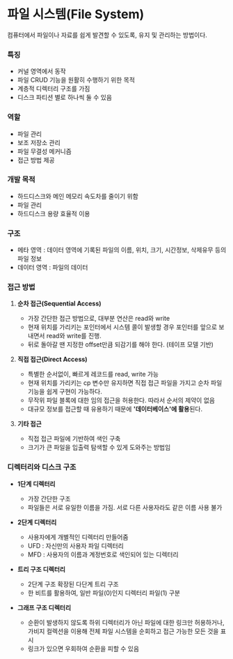 # 파일 시스템(File System)

컴퓨터에서 파일이나 자료를 쉽게 발견할 수 있도록, 유지 및 관리하는 방법이다.

### 특징

- 커널 영역에서 동작
- 파일 CRUD 기능을 원활히 수행하기 위한 목적
- 계층적 디렉터리 구조를 가짐
- 디스크 파티션 별로 하나씩 둘 수 있음

### 역할

- 파일 관리
- 보조 저장소 관리
- 파일 무결성 메커니즘
- 접근 방법 제공

### 개발 목적

- 하드디스크와 메인 메모리 속도차를 줄이기 위함
- 파일 관리
- 하드디스크 용량 효율적 이용

### 구조

- 메타 영역 : 데이터 영역에 기록된 파일의 이름, 위치, 크기, 시간정보, 삭제유무 등의 파일 정보
- 데이터 영역 : 파일의 데이터

### 접근 방법

1. **순차 접근(Sequential Access)**

   - 가장 간단한 접근 방법으로, 대부분 연산은 read와 write
   - 현재 위치를 가리키는 포인터에서 시스템 콜이 발생할 경우 포인터를 앞으로 보내면서 read와 write를 진행.
   - 뒤로 돌아갈 땐 지정한 offset만큼 되감기를 해야 한다. (테이프 모델 기반)

2. **직접 접근(Direct Access)**

   - 특별한 순서없이, 빠르게 레코드를 read, write 가능
   - 현재 위치를 가리키는 cp 변수만 유지하면 직접 접근 파일을 가지고 순차 파일 기능을 쉽게 구현이 가능하다.
   - 무작위 파일 블록에 대한 임의 접근을 허용한다. 따라서 순서의 제약이 없음
   - 대규모 정보를 접근할 때 유용하기 때문에 **'데이터베이스'에 활용**된다.

3. **기타 접근**
   - 직접 접근 파일에 기반하여 색인 구축
   - 크기가 큰 파일을 입출력 탐색할 수 있게 도와주는 방법임

### 디렉터리와 디스크 구조

- **1단계 디렉터리**

  - 가장 간단한 구조
  - 파일들은 서로 유일한 이름을 가짐. 서로 다른 사용자라도 같은 이름 사용 불가

- **2단계 디렉터리**

  - 사용자에게 개별적인 디렉터리 만들어줌
  - UFD : 자신만의 사용자 파일 디렉터리
  - MFD : 사용자의 이름과 계정번호로 색인되어 있는 디렉터리

- **트리 구조 디렉터리**

  - 2단계 구조 확장된 다단계 트리 구조
  - 한 비트를 활용하여, 일반 파일(0)인지 디렉터리 파일(1) 구분

- **그래프 구조 디렉터리**
  - 순환이 발생하지 않도록 하위 디렉터리가 아닌 파일에 대한 링크만 허용하거나, 가비지 컬렉션을 이용해 전체 파일 시스템을 순회하고 접근 가능한 모든 것을 표시
  - 링크가 있으면 우회하여 순환을 피할 수 있음
